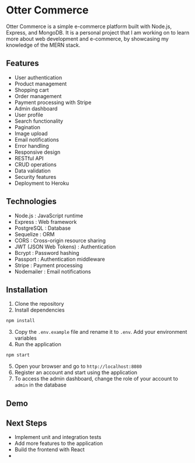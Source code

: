 # Otter Commerce #

Otter Commerce is a simple e-commerce platform built with Node.js, Express, and MongoDB. 
It is a personal project that I am working on to learn more about web development and e-commerce, by showcasing my knowledge of the MERN stack.


## Features ##
- User authentication
- Product management
- Shopping cart
- Order management
- Payment processing with Stripe
- Admin dashboard
- User profile
- Search functionality
- Pagination
- Image upload
- Email notifications
- Error handling
- Responsive design
- RESTful API
- CRUD operations
- Data validation
- Security features
- Deployment to Heroku


## Technologies ##
- Node.js : JavaScript runtime
- Express : Web framework
- PostgreSQL : Database
- Sequelize : ORM
- CORS : Cross-origin resource sharing
- JWT (JSON Web Tokens) : Authentication
- Bcrypt : Password hashing
- Passport : Authentication middleware
- Stripe : Payment processing
- Nodemailer : Email notifications


## Installation ##
1. Clone the repository
2. Install dependencies
```bash
npm install
```
3. Copy the `.env.example` file and rename it to `.env`. Add your environment variables
4. Run the application
```bash
npm start
```
5. Open your browser and go to `http://localhost:8080`
6. Register an account and start using the application
7. To access the admin dashboard, change the role of your account to `admin` in the database


## Demo ##


## Next Steps ##
- Implement unit and integration tests
- Add more features to the application
- Build the frontend with React
- 
